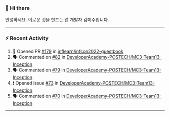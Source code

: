 ### 👋 Hi there 

안녕하세요. 이로운 것을 만드는 앱 개발자 김미주입니다. 

---
### :zap: Recent Activity

<!--START_SECTION:activity-->
1. 💪 Opened PR [#179](https://github.com/inflearn/infcon2022-guestbook/pull/179) in [inflearn/infcon2022-guestbook](https://github.com/inflearn/infcon2022-guestbook)
2. 🗣 Commented on [#82](https://github.com/DeveloperAcademy-POSTECH/MC3-Team13-Inception/issues/82) in [DeveloperAcademy-POSTECH/MC3-Team13-Inception](https://github.com/DeveloperAcademy-POSTECH/MC3-Team13-Inception)
3. 🗣 Commented on [#79](https://github.com/DeveloperAcademy-POSTECH/MC3-Team13-Inception/issues/79) in [DeveloperAcademy-POSTECH/MC3-Team13-Inception](https://github.com/DeveloperAcademy-POSTECH/MC3-Team13-Inception)
4. ❗️ Opened issue [#73](https://github.com/DeveloperAcademy-POSTECH/MC3-Team13-Inception/issues/73) in [DeveloperAcademy-POSTECH/MC3-Team13-Inception](https://github.com/DeveloperAcademy-POSTECH/MC3-Team13-Inception)
5. 🗣 Commented on [#70](https://github.com/DeveloperAcademy-POSTECH/MC3-Team13-Inception/issues/70) in [DeveloperAcademy-POSTECH/MC3-Team13-Inception](https://github.com/DeveloperAcademy-POSTECH/MC3-Team13-Inception)
<!--END_SECTION:activity-->

---

<!--
**compuTasha/compuTasha** is a ✨ _special_ ✨ repository because its `README.md` (this file) appears on your GitHub profile.

Here are some ideas to get you started:

- 🔭 I’m currently working on ...
- 🌱 I’m currently learning ...
- 👯 I’m looking to collaborate on ...
- 🤔 I’m looking for help with ...
- 💬 Ask me about ...
- 📫 How to reach me: ...
- 😄 Pronouns: ...
- ⚡ Fun fact: ...
-->